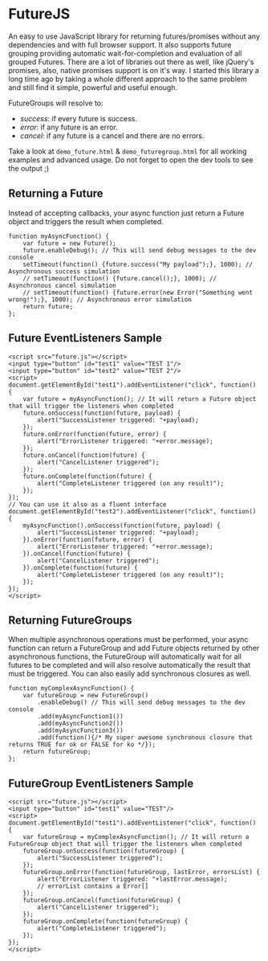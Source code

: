 FutureJS
========

An easy to use JavaScript library for returning futures/promises without any dependencies and with full browser support.
It also supports future grouping providing automatic wait-for-completion and evaluation of all grouped Futures. There are
a lot of libraries out there as well, like jQuery's promises, also, native promises support is on it's way. I started
this library a long time ago by taking a whole different approach to the same problem and still find it simple, powerful
 and useful enough.

FutureGroups will resolve to:
- *success*: if every future is success.
- *error*: if any future is an error.
- *cancel*: if any future is a cancel and there are no errors.

Take a look at ```demo_future.html``` & ```demo_futuregroup.html``` for all working examples and advanced usage. Do not forget to open the dev tools to see the output ;)

Returning a Future
------------------
Instead of accepting callbacks, your async function just return a Future object and triggers the result when completed.
```
function myAsyncFunction() {
    var future = new Future();
    future.enableDebug(); // This will send debug messages to the dev console
    setTimeout(function() {future.success("My payload");}, 1000); // Asynchronous success simulation
    // setTimeout(function() {future.cancel();}, 1000); // Asynchronous cancel simulation
    // setTimeout(function() {future.error(new Error("Something went wrong!");}, 1000); // Asynchronous error simulation
    return future;
};
```

Future EventListeners Sample
----------------------------
```
<script src="future.js"></script>
<input type="button" id="test1" value="TEST 1"/>
<input type="button" id="test2" value="TEST 2"/>
<script>
document.getElementById("test1").addEventListener("click", function() {
    var future = myAsyncFunction(); // It will return a Future object that will trigger the listeners when completed
    future.onSuccess(function(future, payload) {
        alert("SuccessListener triggered: "+payload);
    });
    future.onError(function(future, error) {
        alert("ErrorListener triggered: "+error.message);
    });
    future.onCancel(function(future) {
        alert("CancelListener triggered");
    });
    future.onComplete(function(future) {
        alert("CompleteListener triggered (on any result)");
    });
});
// You can use it also as a fluent interface
document.getElementById("test2").addEventListener("click", function() {
    myAsyncFunction().onSuccess(function(future, payload) {
        alert("SuccessListener triggered: "+payload);
    }).onError(function(future, error) {
        alert("ErrorListener triggered: "+error.message);
    }).onCancel(function(future) {
        alert("CancelListener triggered");
    }).onComplete(function(future) {
        alert("CompleteListener triggered (on any result)");
    });
});
</script>
```

Returning FutureGroups
----------------------
When multiple asynchronous operations must be performed, your async function can return a FutureGroup and add Future objects
returned by other asynchronous functions, the FutureGroup will automatically wait for all futures to be completed and
will also resolve automatically the result that must be triggered. You can also easily add synchronous closures as well.
```
function myComplexAsyncFunction() {
    var futureGroup = new FutureGroup()
        .enableDebug() // This will send debug messages to the dev console
        .add(myAsyncFunction1())
        .add(myAsyncFunction2())
        .add(myAsyncFunction3())
        .add(function(){/* My super awesome synchronous closure that returns TRUE for ok or FALSE for ko */});
    return futureGroup;
};
```

FutureGroup EventListeners Sample
---------------------------------
```
<script src="future.js"></script>
<input type="button" id="test1" value="TEST"/>
<script>
document.getElementById("test1").addEventListener("click", function() {
    var futureGroup = myComplexAsyncFunction(); // It will return a FutureGroup object that will trigger the listeners when completed
    futureGroup.onSuccess(function(futureGroup) {
        alert("SuccessListener triggered");
    });
    futureGroup.onError(function(futureGroup, lastError, errorsList) {
        alert("ErrorListener triggered: "+lastError.message);
        // errorList contains a Error[]
    });
    futureGroup.onCancel(function(futureGroup) {
        alert("CancelListener triggered");
    });
    futureGroup.onComplete(function(futureGroup) {
        alert("CompleteListener triggered");
    });
});
</script>
```
